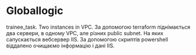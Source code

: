 # Globallogic
trainee_task. Two instances in VPC.
За допомогою terraform піднімається два сервери, в одному VPC, але різних public subnet.
На яких сапускається вебсервер IIS.
За допомогою скриптів powershell віддалено очищаємо інформацію і дані IIS.
